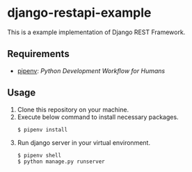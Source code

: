 # django-restapi-example

This is a example implementation of Django REST Framework.

## Requirements

- [pipenv](https://github.com/pypa/pipenv): *Python Development Workflow for Humans*

## Usage

1. Clone this repository on your machine.
1. Execute below command to install necessary packages.
    ```
    $ pipenv install
    ```
1. Run django server in your virtual environment.
    ```
    $ pipenv shell
    $ python manage.py runserver
    ```
